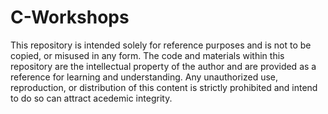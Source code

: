 # C-Workshops
This repository is intended solely for reference purposes and is not to be copied, or misused in any form. The code and materials within this repository are the intellectual property of the author and are provided as a reference for learning and understanding. Any unauthorized use, reproduction, or distribution of this content is strictly prohibited and intend to do so can attract acedemic integrity.
